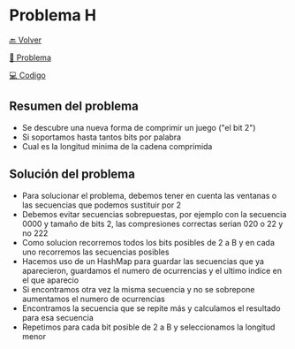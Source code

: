 # Problema H

[ 🔙 Volver ](../)

[ 📄 Problema](../H/H.pdf) 

[ 💻 Codigo](../H/H.cpp)

## Resumen del problema

- Se descubre una nueva forma de comprimir un juego ("el bit 2")
- Si soportamos hasta tantos bits por palabra
- Cual es la longitud minima de la cadena comprimida

## Solución del problema

- Para solucionar el problema, debemos tener en cuenta las ventanas o las secuencias que podemos sustituir por 2
- Debemos evitar secuencias sobrepuestas, por ejemplo con la secuencia 0000 y tamaño de bits 2, las compresiones correctas serian 020 o 22 y no 222
- Como solucion recorremos todos los bits posibles de 2 a B y en cada uno recorremos las secuencias posibles
- Hacemos uso de un HashMap para guardar las secuencias que ya aparecieron, guardamos el numero de ocurrencias y el ultimo indice en el que aparecio
- Si encontramos otra vez la misma secuencia y no se sobrepone aumentamos el numero de ocurrencias
- Encontramos la secuencia que se repite más y calculamos el resultado para esa secuencia
- Repetimos para cada bit posible de 2 a B y seleccionamos la longitud menor